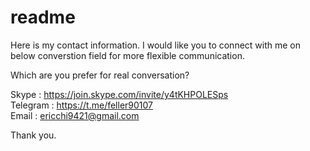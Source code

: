 # readme

Here is my contact information.
I would like you to connect with me on below converstion field for more flexible communication.

Which are you prefer for real conversation?

Skype : https://join.skype.com/invite/y4tKHPOLESps
</br>
Telegram : https://t.me/feller90107
</br>
Email : ericchi9421@gmail.com

Thank you.

